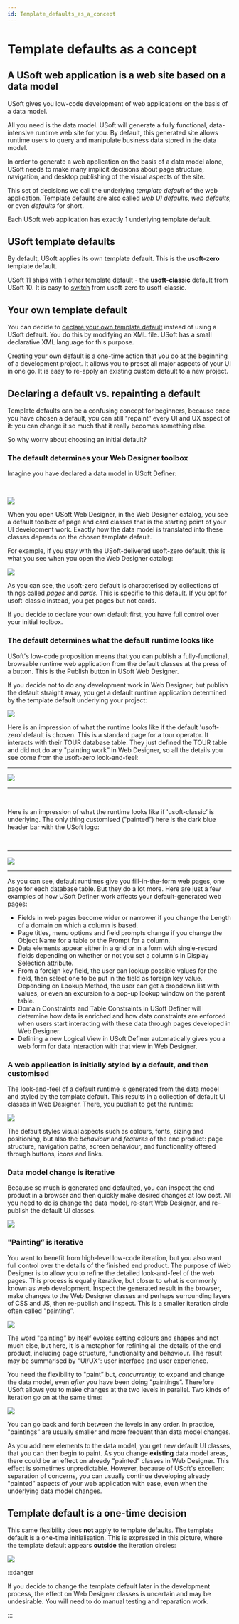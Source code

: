 ```yaml
---
id: Template_defaults_as_a_concept
---
```


# Template defaults as a concept

## A USoft web application is a web site based on a data model

USoft gives you low-code development of web applications on the basis of a data model.

All you need is the data model. USoft will generate a fully functional, data-intensive runtime web site for you. By default, this generated site allows runtime users to query and manipulate business data stored in the data model.

In order to generate a web application on the basis of a data model alone, USoft needs to make many implicit decisions about page structure, navigation, and desktop publishing of the visual aspects of the site.

This set of decisions we call the underlying *template default* of the web application. Template defaults are also called *web UI default*s, *web defaults,* or even *defaults* for short.

Each USoft web application has exactly 1 underlying template default.

## USoft template defaults

By default, USoft applies its own template default. This is the **usoft-zero** template default.

USoft 11 ships with 1 other template default - the **usoft-classic** default from USoft 10. It is easy to [switch](/docs/Web_and_app_UIs/USoft_template_defaults/Template_default_Switching_to_usoftclassic.md) from usoft-zero to usoft-classic.

## Your own template default

You can decide to [declare your own template default](/docs/Web_and_app_UIs/Your_own_template_default/Template_default_creating_and_reapplying_your_own_defaults.md) instead of using a USoft default. You do this by modifying an XML file. USoft has a small declarative XML language for this purpose.

Creating your own default is a one-time action that you do at the beginning of a development project. It allows you to preset all major aspects of your UI in one go. It is easy to re-apply an existing custom default to a new project.

## Declaring a default vs. repainting a default

Template defaults can be a confusing concept for beginners, because once you have chosen a default, you can still "repaint” every UI and UX aspect of it: you can change it so much that it really becomes something else.

So why worry about choosing an initial default?

### The default determines your Web Designer toolbox

Imagine you have declared a data model in USoft Definer:

 

![](./assets/f5552bf1-9b9d-42a8-9dd9-b66f5e41b87b.png)

When you open USoft Web Designer, in the Web Designer catalog, you see a default toolbox of page and card classes that is the starting point of your UI development work. Exactly how the data model is translated into these classes depends on the chosen template default.

For example, if you stay with the USoft-delivered usoft-zero default, this is what you see when you open the Web Designer catalog:

![](./assets/e8e44022-8e77-4f8c-ba18-256e9c34e22a.png)

As you can see, the usoft-zero default is characterised by collections of things called *pages* and *cards.* This is specific to this default. If you opt for usoft-classic instead, you get pages but not cards.

If you decide to declare your own default first, you have full control over your initial toolbox.

### The default determines what the default runtime looks like

USoft's low-code proposition means that you can publish a fully-functional, browsable runtime web application from the default classes at the press of a button. This is the Publish button in USoft Web Designer.

If you decide not to do any development work in Web Designer, but publish the default straight away, you get a default runtime application determined by the template default underlying your project:

![](./assets/7439c2d8-f9c8-41a9-8853-a1913b2534f5.png)

Here is an impression of what the runtime looks like if the default 'usoft-zero’ default is chosen. This is a standard page for a tour operator. It interacts with their TOUR database table. They just defined the TOUR table and did not do any "painting work” in Web Designer, so all the details you see come from the usoft-zero look-and-feel:

----

![](./assets/7e91fdd8-568c-40c1-adf6-b7897c4c9845.png)

----

 

Here is an impression of what the runtime looks like if 'usoft-classic’ is underlying. The only thing customised ("painted”) here is the dark blue header bar with the USoft logo:

 

----

![](./assets/8f37f671-73dc-4987-89ac-55a8b5794e77.png)

----

As you can see, default runtimes give you fill-in-the-form web pages, one page for each database table. But they do a lot more. Here are just a few examples of how USoft Definer work affects your default-generated web pages:

- Fields in web pages become wider or narrower if you change the Length of a domain on which a column is based.
- Page titles, menu options and field prompts change if you change the Object Name for a table or the Prompt for a column.
- Data elements appear either in a grid or in a form with single-record fields depending on whether or not you set a column's In Display Selection attribute.
- From a foreign key field, the user can lookup possible values for the field, then select one to be put in the field as foreign key value. Depending on Lookup Method, the user can get a dropdown list with values, or even an excursion to a pop-up lookup window on the parent table.
- Domain Constraints and Table Constraints in USoft Definer will determine how data is enriched and how data constraints are enforced when users start interacting with these data through pages developed in Web Designer.
- Defining a new Logical View in USoft Definer automatically gives you a web form for data interaction with that view in Web Designer.

### A web application is initially styled by a default, and then customised

The look-and-feel of a default runtime is generated from the data model and styled by the template default. This results in a collection of default UI classes in Web Designer. There, you publish to get the runtime:

![](./assets/ea2d36dd-2d9f-429c-9452-cbb650843ac7.png)

The default styles visual aspects such as colours, fonts, sizing and positioning, but also the *behaviour* and *features* of the end product: page structure, navigation paths, screen behaviour, and functionality offered through buttons, icons and links.

### Data model change is iterative

Because so much is generated and defaulted, you can inspect the end product in a browser and then quickly make desired changes at low cost. All you need to do is change the data model, re-start Web Designer, and re-publish the default UI classes.

![](./assets/f2887fc5-ff78-4a85-845c-8d6af258c715.png)

### "Painting” is iterative

You want to benefit from high-level low-code iteration, but you also want full control over the details of the finished end product. The purpose of Web Designer is to allow you to refine the detailed look-and-feel of the web pages. This process is equally iterative, but closer to what is commonly known as web development. Inspect the generated result in the browser, make changes to the Web Designer classes and perhaps surrounding layers of CSS and JS, then re-publish and inspect. This is a smaller iteration circle often called "painting”.

![](./assets/230d7a7d-ea7a-47b4-a35a-7633bd90766c.png)

The word "painting” by itself evokes setting colours and shapes and not much else, but here, it is a metaphor for refining all the details of the end product, including page structure, functionality and behaviour. The result may be summarised by "UI/UX”: user interface and user experience.

You need the flexibility to "paint” but, *concurrently,* to expand and change the data model, even *after* you have been doing "paintings”. Therefore USoft allows you to make changes at the two levels in parallel. Two kinds of iteration go on at the same time:

![](./assets/8d05bd49-c78b-4099-bbf4-adaef2981844.png)

You can go back and forth between the levels in any order. In practice, "paintings” are usually smaller and more frequent than data model changes.

As you add new elements to the data model, you get new default UI classes, that you can then begin to paint. As you change **existing** data model areas, there could be an effect on already "painted” classes in Web Designer. This effect is sometimes unpredictable. However, because of USoft's excellent separation of concerns, you can usually continue developing already "painted” aspects of your web application with ease, even when the underlying data model changes.

## Template default is a one-time decision

This same flexibility does **not** apply to template defaults. The template default is a one-time initialisation. This is expressed in this picture, where the template default appears **outside** the iteration circles:

![](./assets/a3fdd956-9f1e-4463-b6a9-388dbad6a309.png)


:::danger

If you decide to change the template default later in the development process, the effect on Web Designer classes is uncertain and may be undesirable. You will need to do manual testing and reparation work.

:::
